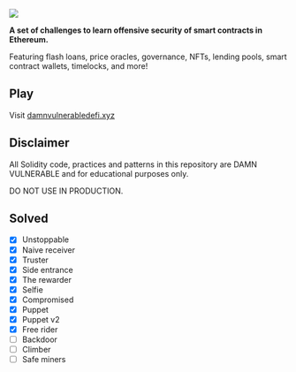![](cover.png)

**A set of challenges to learn offensive security of smart contracts in Ethereum.**

Featuring flash loans, price oracles, governance, NFTs, lending pools, smart contract wallets, timelocks, and more!

## Play

Visit [damnvulnerabledefi.xyz](https://damnvulnerabledefi.xyz)

## Disclaimer

All Solidity code, practices and patterns in this repository are DAMN VULNERABLE and for educational purposes only.

DO NOT USE IN PRODUCTION.


## Solved

- [x] Unstoppable
- [x] Naive receiver
- [x] Truster
- [x] Side entrance
- [x] The rewarder
- [x] Selfie
- [x] Compromised
- [x] Puppet
- [x] Puppet v2
- [x] Free rider
- [ ] Backdoor
- [ ] Climber
- [ ] Safe miners